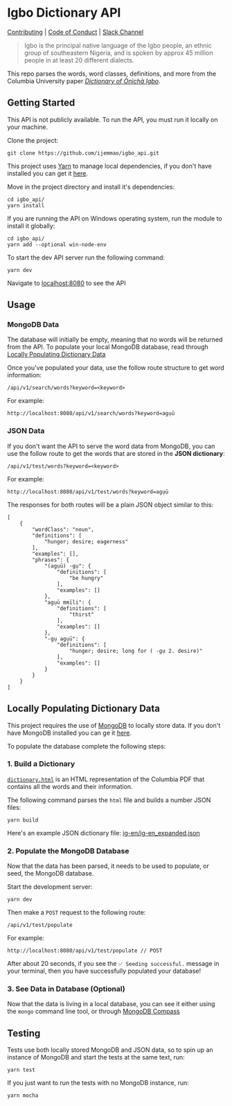# Igbo Dictionary API
[Contributing](./.github/CONTRIBUTING.md) | [Code of Conduct](./.github/CODE_OF_CONDUCT.md) | [Slack Channel](https://igboapi.slack.com)

> Igbo is the principal native language of the Igbo people, an ethnic group of southeastern Nigeria, and is spoken by approx 45 million people in at least 20 different dialects.

This repo parses the words, word classes, definitions, and more from the Columbia University paper [*Dictionary of Ònìchà Igbo*](http://www.columbia.edu/itc/mealac/pritchett/00fwp/igbo/IGBO%20Dictionary.pdf).

## Getting Started

This API is not publicly available. To run the API, you must run it locally on your machine.

Clone the project:

```
git clone https://github.com/ijemmao/igbo_api.git
```

This project uses [Yarn](https://classic.yarnpkg.com/lang/en/) to manage local dependencies, if you don't have installed you can get it [here](https://classic.yarnpkg.com/en/docs/install).

Move in the project directory and install it's dependencies:

```
cd igbo_api/
yarn install
```
If you are running the API on Windows operating system, run the module to install it globally:

```
cd igbo_api/                   
yarn add --optional win-node-env
```

To start the dev API server run the following command:

```
yarn dev
```

Navigate to [localhost:8080](http://localhost:8080/) to see the API

## Usage

### MongoDB Data

The database will initially be empty, meaning that no words will be returned from the API. To populate your local MongoDB database, read through [Locally Populating Dictionary Data](#populating-data)

Once you've populated your data, use the follow route structure to get word information:

```
/api/v1/search/words?keyword=<keyword>
```

For example:

```
http://localhost:8080/api/v1/search/words?keyword=agụū
```

### JSON Data

If you don't want the API to serve the word data from MongoDB, you can use the follow route to get the words that are stored in the **JSON dictionary**:

```
/api/v1/test/words?keyword=<keyword>
```

For example:

```
http://localhost:8080/api/v1/test/words?keyword=agụū
```

The responses for both routes will be a plain JSON object similar to this:

```
[
    {
        "wordClass": "noun",
        "definitions": [
            "hunger; desire; eagerness"
        ],
        "examples": [],
        "phrases": {
            "(agụū) -gụ": {
                "definitions": [
                    "be hungry"
                ],
                "examples": []
            },
            "agụū mmīli": {
                "definitions": [
                    "thirst"
                ],
                "examples": []
            },
            "-gụ agụū": {
                "definitions": [
                    "hunger; desire; long for ( -gụ 2. desire)"
                ],
                "examples": []
            }
        }
    }
]
```

<h2 id="populating-data">Locally Populating Dictionary Data</h2>

This project requires the use of [MongoDB](http://docs.mongodb.com/) to locally store data. If you don't have MongoDB installed you can ge it [here](https://docs.mongodb.com/manual/administration/install-community/).

To populate the database complete the following steps:

### 1. Build a Dictionary

[`dictionary.html`](./dictionaries/html/dictionary.html) is an HTML representation of the Columbia PDF that contains all the words and their information.

The following command parses the `html` file and builds a number JSON files:

```
yarn build
```

Here's an example JSON dictionary file: [ig-en/ig-en_expanded.json](./dictionaries/ig-en/ig-en_expanded.json)

### 2. Populate the MongoDB Database

Now that the data has been parsed, it needs to be used to populate, or seed, the MongoDB database.

Start the development server:

```
yarn dev
```

Then make a `POST` request to the following route:

```
/api/v1/test/populate
```

For example:

```
http://localhost:8080/api/v1/test/populate // POST
```

After about 20 seconds, if you see the `✅ Seeding successful.` message in your terminal, then you have successfully populated your database!

### 3. See Data in Database (Optional)

Now that the data is living in a local database, you can see it either using the `mongo` command line tool, or through [MongoDB Compass](https://www.mongodb.com/try/download/compass)

## Testing

Tests use both locally stored MongoDB and JSON data, so to spin up an instance of MongoDB and start the tests at the same text, run:

```
yarn test
```

If you just want to run the tests with no MongoDB instance, run:

```
yarn mocha
```
